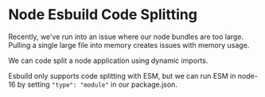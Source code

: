 # Node Esbuild Code Splitting

Recently, we've run into an issue where our node bundles are too large.
Pulling a single large file into memory creates issues with memory usage.

We can code split a node application using dynamic imports.

Esbuild only supports code splitting with ESM, but we can run ESM in node-16
by setting `"type": "module"` in our package.json.


